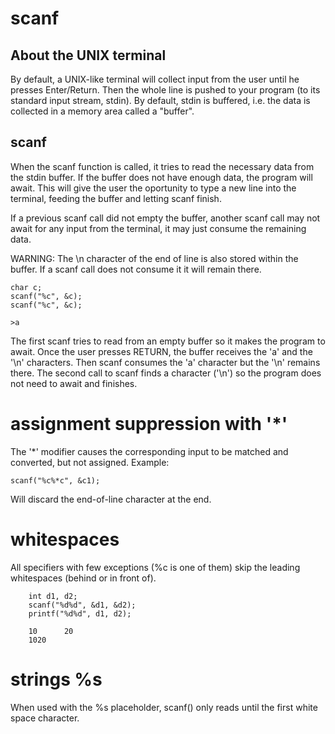 # scanf

## About the UNIX terminal 

By default, a UNIX-like terminal will collect input from the user until he presses Enter/Return. Then the whole line is pushed to your program (to its standard input stream, stdin). By default, stdin is buffered, i.e. the data is collected in a memory area called a "buffer".

## scanf

When the scanf function is called, it tries to read the necessary data from the stdin buffer. If the buffer does not have enough data, the program will await. This will give the user the oportunity to type a new line into the terminal, feeding the buffer and letting scanf finish. 

If a previous scanf call did not empty the buffer, another scanf call may not await for any input from the terminal, it may just consume the remaining data.

WARNING: The \n character of the end of line is also stored within the buffer. If a scanf call does not consume it it will remain there.


	char c;
	scanf("%c", &c); 
	scanf("%c", &c);
	
	>a

The first scanf tries to read from an empty buffer so it makes the program to await. Once the user presses RETURN, the buffer receives the 'a' and the '\n' characters. Then scanf consumes the 'a' character but the '\n' remains there. The second call to scanf finds a character ('\n') so the program does not need to await and finishes.

# assignment suppression with '*'

The '*' modifier causes the corresponding input to be matched and converted, but not assigned. Example:

	scanf("%c%*c", &c1);

Will discard the end-of-line character at the end.

# whitespaces

 All specifiers with few exceptions (%c is one of them) skip the leading whitespaces (behind or in front of).

	 	int d1, d2;
		scanf("%d%d", &d1, &d2); 
		printf("%d%d", d1, d2);

		10      20
		1020

# strings %s

When used with the %s placeholder, scanf() only reads until the first white space character.
